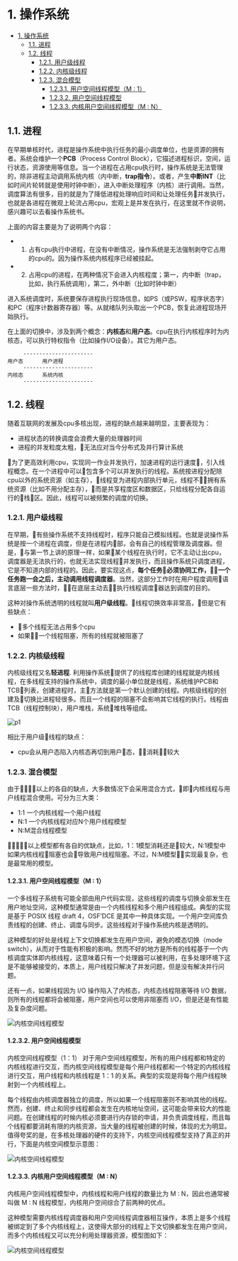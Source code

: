
# 1. 操作系统
<!-- TOC -->

- [1. 操作系统](#1-操作系统)
    - [1.1. 进程](#11-进程)
    - [1.2. 线程](#12-线程)
        - [1.2.1. 用户级线程](#121-用户级线程)
        - [1.2.2. 内核级线程](#122-内核级线程)
        - [1.2.3. 混合模型](#123-混合模型)
            - [1.2.3.1. 用户空间线程模型（M : 1）](#1231-用户空间线程模型m--1)
            - [1.2.3.2. 用户空间线程模型](#1232-用户空间线程模型)
            - [1.2.3.3. 内核用户空间线程模型（M : N）](#1233-内核用户空间线程模型m--n)

<!-- /TOC -->
## 1.1. 进程

在早期单核时代，进程是操作系统中执行任务的最小调度单位，也是资源的拥有者。系统会维护一个**PCB**（Process Control Block），它描述进程标识，空间，运行状态，资源使用等信息。当一个进程在占用cpu执行时，操作系统是无法管理的，除非进程主动调用系统内核（内中断，**trap指令**）。或者，产生**中断INT**（比如时间片轮转就是使用时钟中断），进入中断处理程序（内核）进行调用。当然，调度算法有很多，目的就是为了降低进程处理响应时间和让处理任务并发执行，也就是各进程在微观上轮流占用cpu，宏观上是并发在执行，在这里就不作说明，感兴趣可以去看操作系统书。

上面的内容主要是为了说明两个内容：
- 1. 占有cpu执行中进程，在没有中断情况，操作系统是无法强制剥夺它占用的cpu的。因为操作系统内核程序已经被挂起。
- 2. 占用cpu的进程，在两种情况下会进入内核程度；第一，内中断（trap，比如，执行系统调用），第二，外中断（比如时钟中断）

进入系统调度时，系统要保存进程执行现场信息，如PS（或PSW，程序状态字）和PC（程序计数器寄存器）等。从就绪队列头取出一个PCB，恢复此进程现场开始执行。

在上面的切换中，涉及到两个概念：**内核态**和**用户态**。cpu在执行内核程序时为内核态，可以执行特权指令（比如操作I/O设备）。其它为用户态。

```
     ----------------------
用户态      用户进程
     ----------------------
内核态      系统内核
     ----------------------
```

## 1.2. 线程

随着互联网的发展及cpu多核出现，进程的缺点越来越明显，主要表现为：

- 进程状态的转换调度会浪费大量的处理器时间
- 进程的并发粒度太粗，无法应对当今分布式及并行算计系统 

为了更高效利用cpu，实现同一作业并发执行，加速进程的运行速度，引入线程概念。在一个进程中可以包含多个可以并发执行的线程。系统按进程分配除cpu以外的系统资源（如主存），线程变为进程内部执行单元，线程不拥有系统资源（比如不用分配主存），而是共享程度区和数据区，只给线程分配各自运行的栈区。因此，线程可以被频繁的调度的切换。

### 1.2.1. 用户级线程

在早期，有些操作系统不支持线程时，程序只能自己模拟线程。也就是说操作系统是按一个进程在调度，但是在进程内部，会有自己的线程管理及调度器。但是，与第一节上讲的原理一样，如果某个线程在执行时，它不主动让出cpu，调度器是无法执行的，也就无法实现线程并发执行，而且操作系统只调度进程，它是不知道内部的线程的。因此，要实现这点，**每个任务必须协同工作，一个任务跑一会之后，主动调用线程调度器**。当然，这部分工作时在用户程度调用语言底层一些方法时，在底层主动去执行线程调度器达到调度的目的。

这种对操作系统透明的线程就叫**用户级线程**。线程切换效率非常高，但是它有些缺点：

- 多个线程无法占用多个cpu
- 如果一个线程阻塞，所有的线程就被阻塞了

### 1.2.2. 内核级线程

内核级线程又名**轻进程**. 利用操作系统提供了的线程库创建的线程就是内核线程，在多线程支持的操作系统中，调度的最小单位就是线程，系统维护PCB和TCB列表，创建进程时，主方法就是第一个默认创建的线程。内核级线程的创建及切换比进程轻很多。而且一个线程的阻塞不会影响其它线程的执行。线程由TCB（线程控制块），用户堆栈，系统堆栈等组成。

![p1](img/IMG_4285.JPG)

相比于用户级线程的缺点：

- cpu会从用户态陷入内核态再切到用户态，消耗较大

### 1.2.3. 混合模型

由于以上的各自的缺点，大多数情况下会采用混合方式，即内核线程与用户线程混合使用。可分为三大类：

- 1:1 一个内核线程一个用户线程
- N:1 一个内核线程对应N个用户线程模型
- N:M混合线程模型 

以上模型都有各自的优缺点，比如，1：1模型消耗还是较大，N:1模型中如果内核线程阻塞也会导致用户线程阻塞。不过，N:M模型实现最复杂，也是最常用的模型。

#### 1.2.3.1. 用户空间线程模型（M : 1）
一个多线程子系统有可能全部由用户代码实现，这些线程的调度与切换全部发生在用户地址空间，这种模型通常是由一个内核线程和多个用户线程组成。典型的实现是基于 POSIX 线程 draft 4，OSF’DCE 是其中一种具体实现。一个用户空间库负责线程的创建、终止、调度与同步。这些线程对于操作系统内核是透明的。

这种模型的好处是线程上下文切换都发生在用户空间，避免的模态切换（mode switch），从而对于性能有积极的影响。然而不好的地方是所有的线程基于一个内核调度实体即内核线程，这意味着只有一个处理器可以被利用，在多处理环境下这是不能够被接受的，本质上，用户线程只解决了并发问题，但是没有解决并行问题。

还有一点，如果线程因为 I/O 操作陷入了内核态，内核态线程阻塞等待 I/O 数据，则所有的线程都将会被阻塞，用户空间也可以使用非阻塞而 I/O，但是还是有性能及复杂度问题。

![内核空间线程模型](img/pthread1.jpg)

#### 1.2.3.2. 用户空间线程模型

内核空间线程模型（1：1）
对于用户空间线程模型，所有的用户线程都和特定的内核线程进行交互，而内核空间线程模型是每个用户线程都和一个特定的内核线程进行交互，用户线程和内核线程是 1：1 的关系。典型的实现是将每个用户线程映射到一个内核线程上。

每个线程由内核调度器独立的调度，所以如果一个线程阻塞则不影响其他的线程。然而，创建、终止和同步线程都会发生在内核地址空间，这可能会带来较大的性能问题。在创建线程的时候内核必须要进行内存锁的申请，并负责调度线程，而且每个线程都要消耗有限的内核资源，当大量的线程被创建的时候，体现的尤为明显。值得夸奖的是，在多核处理器的硬件的支持下，内核空间线程模型支持了真正的并行，下面是内核空间模型示意图：

![内核空间线程模型](img/pthread2.jpg)


#### 1.2.3.3. 内核用户空间线程模型（M : N）
内核用户空间线程模型中，内核线程和用户线程的数量比为 M : N，因此也通常被叫做 M : N 线程模型，内核用户空间综合了前两种的优点。

这种模型需要内核线程调度器和用户空间线程调度器相互操作，本质上是多个线程被绑定到了多个内核线程上，这使得大部分的线程上下文切换都发生在用户空间，而多个内核线程又可以充分利用处理器资源，模型图如下：

![内核空间线程模型](img/pthread3.jpg)